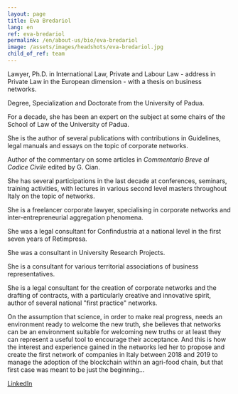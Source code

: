 ```yaml
---
layout: page
title: Eva Bredariol
lang: en
ref: eva-bredariol
permalink: /en/about-us/bio/eva-bredariol
image: /assets/images/headshots/eva-bredariol.jpg
child_of_ref: team
---
```


Lawyer, Ph.D. in International Law, Private and Labour Law - address in Private Law in the European dimension - with a thesis on business networks.

Degree, Specialization and Doctorate from the University of Padua.

For a decade, she has been an expert on the subject at some chairs of the School of Law of the University of Padua.

She is the author of several publications with contributions in Guidelines, legal manuals and essays on the topic of corporate networks.

Author of the commentary on some articles in *Commentario Breve al Codice Civile* edited by G. Cian.

She has several participations in the last decade at conferences, seminars, training activities, with lectures in various second level masters throughout Italy on the topic of networks.

She is a freelancer corporate lawyer, specialising in corporate networks and inter-entrepreneurial aggregation phenomena.

She was a legal consultant for Confindustria at a national level in the first seven years of Retimpresa.

She was a consultant in University Research Projects.

She is a consultant for various territorial associations of business representatives.

She is a legal consultant for the creation of corporate networks and the drafting of contracts, with a particularly creative and innovative spirit, author of several national "first practice" networks.

On the assumption that science, in order to make real progress, needs an environment ready to welcome the new truth, she believes that networks can be an environment suitable for welcoming new truths or at least they can represent a useful tool to encourage their acceptance. And this is how the interest and experience gained in the networks led her to propose and create the first network of companies in Italy between 2018 and 2019 to manage the adoption of the blockchain within an agri-food chain, but that first case was meant to be just the beginning...

[LinkedIn](https://www.linkedin.com/in/eva-bredariol/)

